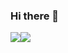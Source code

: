 ### Hi there 👋

<!--
**orwashams/orwashams** is a ✨ _special_ ✨ repository because its `README.md` (this file) appears on your GitHub profile.

Here are some ideas to get you started:

- 🔭 I’m currently working on ...
- 🌱 I’m currently learning ...
- 👯 I’m looking to collaborate on ...
- 🤔 I’m looking for help with ...
- 💬 Ask me about ...
- 📫 How to reach me: ...
- 😄 Pronouns: ...
- ⚡ Fun fact: ...
-->
<div style="display: flex; flex-direction: row;">
 <img class="img" src="https://github-readme-stats.vercel.app/api?username=orwashams&show_icons=true&theme=radical" />
 <img class="img" src="https://github-readme-stats.vercel.app/api/top-langs/?username=orwashams&theme=radical&layout=compact" />
</div>
